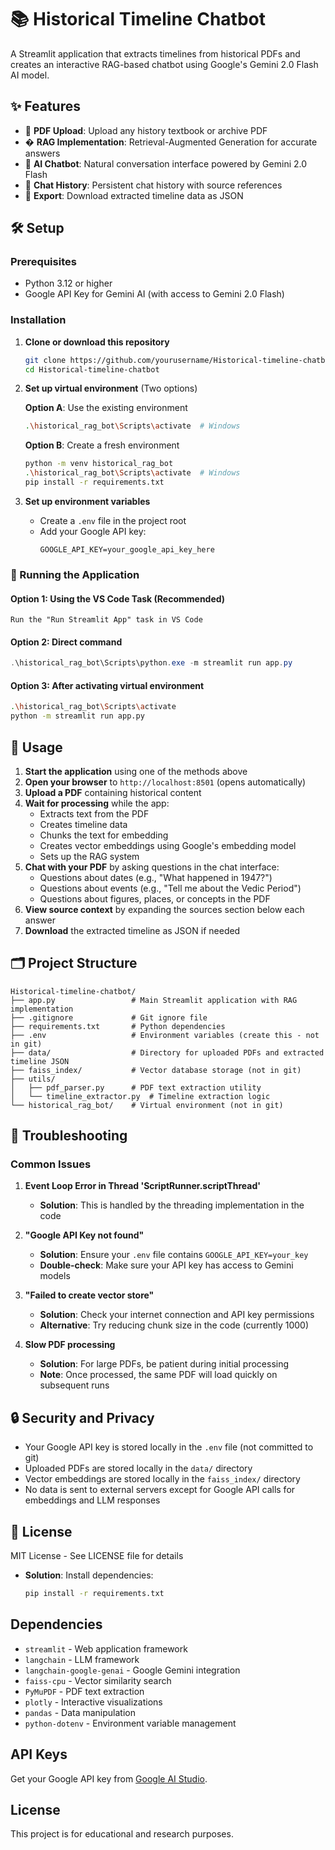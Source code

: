 # 📚 Historical Timeline Chatbot

A Streamlit application that extracts timelines from historical PDFs and creates an interactive RAG-based chatbot using Google's Gemini 2.0 Flash AI model.

## ✨ Features

- 📄 **PDF Upload**: Upload any history textbook or archive PDF
- � **RAG Implementation**: Retrieval-Augmented Generation for accurate answers
- 🤖 **AI Chatbot**: Natural conversation interface powered by Gemini 2.0 Flash
- 💬 **Chat History**: Persistent chat history with source references
- 💾 **Export**: Download extracted timeline data as JSON

## 🛠️ Setup

### Prerequisites
- Python 3.12 or higher
- Google API Key for Gemini AI (with access to Gemini 2.0 Flash)

### Installation

1. **Clone or download this repository**
   ```bash
   git clone https://github.com/yourusername/Historical-timeline-chatbot.git
   cd Historical-timeline-chatbot
   ```

2. **Set up virtual environment** (Two options)
   
   **Option A**: Use the existing environment
   ```bash
   .\historical_rag_bot\Scripts\activate  # Windows
   ```
   
   **Option B**: Create a fresh environment
   ```bash
   python -m venv historical_rag_bot
   .\historical_rag_bot\Scripts\activate  # Windows
   pip install -r requirements.txt
   ```

3. **Set up environment variables**
   - Create a `.env` file in the project root
   - Add your Google API key:
     ```
     GOOGLE_API_KEY=your_google_api_key_here
     ```

### 🚀 Running the Application

#### Option 1: Using the VS Code Task (Recommended)
```
Run the "Run Streamlit App" task in VS Code
```

#### Option 2: Direct command
```powershell
.\historical_rag_bot\Scripts\python.exe -m streamlit run app.py
```

#### Option 3: After activating virtual environment
```bash
.\historical_rag_bot\Scripts\activate
python -m streamlit run app.py
```

## 📖 Usage

1. **Start the application** using one of the methods above
2. **Open your browser** to `http://localhost:8501` (opens automatically)
3. **Upload a PDF** containing historical content
4. **Wait for processing** while the app:
   - Extracts text from the PDF
   - Creates timeline data
   - Chunks the text for embedding
   - Creates vector embeddings using Google's embedding model
   - Sets up the RAG system
5. **Chat with your PDF** by asking questions in the chat interface:
   - Questions about dates (e.g., "What happened in 1947?")
   - Questions about events (e.g., "Tell me about the Vedic Period")
   - Questions about figures, places, or concepts in the PDF
6. **View source context** by expanding the sources section below each answer
7. **Download** the extracted timeline as JSON if needed

## 🗂️ Project Structure

```
Historical-timeline-chatbot/
├── app.py                 # Main Streamlit application with RAG implementation
├── .gitignore             # Git ignore file
├── requirements.txt       # Python dependencies
├── .env                   # Environment variables (create this - not in git)
├── data/                  # Directory for uploaded PDFs and extracted timeline JSON
├── faiss_index/           # Vector database storage (not in git)
├── utils/
│   ├── pdf_parser.py      # PDF text extraction utility
│   └── timeline_extractor.py  # Timeline extraction logic
└── historical_rag_bot/    # Virtual environment (not in git)
```

## 🔧 Troubleshooting

### Common Issues

1. **Event Loop Error in Thread 'ScriptRunner.scriptThread'**
   - **Solution**: This is handled by the threading implementation in the code

2. **"Google API Key not found"**
   - **Solution**: Ensure your `.env` file contains `GOOGLE_API_KEY=your_key`
   - **Double-check**: Make sure your API key has access to Gemini models

3. **"Failed to create vector store"**
   - **Solution**: Check your internet connection and API key permissions
   - **Alternative**: Try reducing chunk size in the code (currently 1000)

4. **Slow PDF processing**
   - **Solution**: For large PDFs, be patient during initial processing
   - **Note**: Once processed, the same PDF will load quickly on subsequent runs

## 🔒 Security and Privacy

- Your Google API key is stored locally in the `.env` file (not committed to git)
- Uploaded PDFs are stored locally in the `data/` directory
- Vector embeddings are stored locally in the `faiss_index/` directory
- No data is sent to external servers except for Google API calls for embeddings and LLM responses

## 📝 License

MIT License - See LICENSE file for details
   - **Solution**: Install dependencies:
     ```bash
     pip install -r requirements.txt
     ```

## Dependencies

- `streamlit` - Web application framework
- `langchain` - LLM framework
- `langchain-google-genai` - Google Gemini integration
- `faiss-cpu` - Vector similarity search
- `PyMuPDF` - PDF text extraction
- `plotly` - Interactive visualizations
- `pandas` - Data manipulation
- `python-dotenv` - Environment variable management

## API Keys

Get your Google API key from [Google AI Studio](https://makersuite.google.com/app/apikey).

## License

This project is for educational and research purposes.
